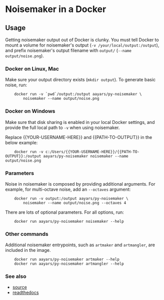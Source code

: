 # Noisemaker in a Docker

## Usage

Getting noisemaker output out of Docker is clunky. You must tell Docker to
mount a volume for noisemaker's output (`-v /your/local/output:/output`),
and prefix noisemaker's output filename with `output/` (`--name
output/noise.png`).

### Docker on Linux, Mac

Make sure your output directory exists (`mkdir output`). To generate basic noise, run:

```
    docker run -v `pwd`/output:/output aayars/py-noisemaker \
        noisemaker --name output/noise.png
```

### Docker on Windows

Make sure that disk sharing is enabled in your local Docker settings, and provide the full local path to `-v` when using noisemaker.

Replace {{YOUR-USERNAME-HERE}} and {{PATH-TO-OUTPUT}} in the below example:

```
    docker run -v c:/Users/{{YOUR-USERNAME-HERE}}/{{PATH-TO-OUTPUT}}:/output aayars/py-noisemaker noisemaker --name output/noise.png
```

### Parameters

Noise in noisemaker is composed by providing additional arguments. For example, for multi-octave noise, add an `--octaves` argument:

```
    docker run -v output:/output aayars/py-noisemaker \
        noisemaker --name output/noise.png --octaves 4
```

There are lots of optional parameters. For all options, run:

```
    docker run aayars/py-noisemaker noisemaker --help
```

### Other commands

Additional noisemaker entrypoints, such as `artmaker` and `artmangler`, are included in the image.

```
    docker run aayars/py-noisemaker artmaker --help
    docker run aayars/py-noisemaker artmangler --help
```

### See also

- [source](https://github.com/aayars/py-noisemaker)
- [readthedocs](http://noisemaker.readthedocs.io/en/latest/)
